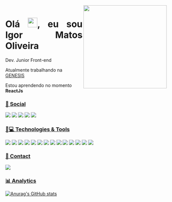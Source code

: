 <img align='right' src="https://media.giphy.com/media/f3iwJFOVOwuy7K6FFw/giphy.gif" width="260">

<!-- https://media.giphy.com/media/f3iwJFOVOwuy7K6FFw/giphy.gif -->

<h1 align = "justify"> Olá <img src="https://media.giphy.com/media/hvRJCLFzcasrR4ia7z/giphy.gif" width="30px">, eu sou Igor Matos Oliveira</h1>
<p align = "justify">Dev. Junior Front-end</p>


Atualmente trabalhando na [GENESIS](https://www.genesis.tec.br/)

Estou aprendendo no momento **ReactJs**


### [👨 Social](#-social-)

[<img src="https://img.shields.io/badge/LinkedIn-0077B5?style=for-the-badge&logo=linkedin&logoColor=white" />](https://www.linkedin.com/in/igor-matos-oliveira-869a18179/r)
[<img src="https://img.shields.io/badge/Instagram-E4405F?style=for-the-badge&logo=instagram&logoColor=white" />](https://www.instagram.com/igorm_oliveita/)
[<img src = "https://img.shields.io/badge/facebook-%231877F2.svg?&style=for-the-badge&logo=facebook&logoColor=white">](https://www.facebook.com/Igor.Matos6)
[<img src = "https://img.shields.io/badge/twitter-%231DA1F2.svg?&style=for-the-badge&logo=twitter&logoColor=white">](https://twitter.com/IgorMOli)
[<img src = "https://img.shields.io/badge/Discord-7289DA?style=for-the-badge&logo=discord&logoColor=white">](https://github.com/IgorM-Oliveira)
<!-- [<img src = "https://img.shields.io/badge/GitHub-100000?style=for-the-badge&logo=github&logoColor=white">](https://github.com/IgorM-Oliveira)
[<img src = "https://img.shields.io/badge/WhatsApp-25D366?style=for-the-badge&logo=whatsapp&logoColor=white">](https://img.shields.io/badge/WhatsApp-25D366?style=for-the-badge&logo=whatsapp&logoColor=white) -->

<!-- ### [💻 SO](#-os-)

[<img src = "https://img.shields.io/badge/Android-3DDC84?style=for-the-badge&logo=android&logoColor=white">](https://www.android.com/intl/pt-BR_br/)
[<img src = "https://img.shields.io/badge/Linux-FCC624?style=for-the-badge&logo=linux&logoColor=black">](https://github.com/IgorM-Oliveira)
[<img src = "https://img.shields.io/badge/Ubuntu-E95420?style=for-the-badge&logo=ubuntu&logoColor=white">](https://github.com/IgorM-Oliveira)
[<img src = "https://img.shields.io/badge/Debian-A81D33?style=for-the-badge&logo=debian&logoColor=white">](https://github.com/IgorM-Oliveira)
[<img src = "https://img.shields.io/badge/Windows-0078D6?style=for-the-badge&logo=windows&logoColor=white">](https://github.com/IgorM-Oliveira) -->

### [🚀💻 Technologies & Tools](#-languages-)

[<img src = "https://img.shields.io/badge/HTML5-E34F26?style=for-the-badge&logo=html5&logoColor=white">](https://github.com/IgorM-Oliveira)
[<img src = "https://img.shields.io/badge/CSS3-1572B6?style=for-the-badge&logo=css3&logoColor=white">](https://github.com/IgorM-Oliveira)
[<img src = "https://img.shields.io/badge/JavaScript-323330?style=for-the-badge&logo=javascript&logoColor=F7DF1E">](https://github.com/IgorM-Oliveira)
[<img src = "https://img.shields.io/badge/TypeScript-007ACC?style=for-the-badge&logo=typescript&logoColor=white">](https://github.com/IgorM-Oliveira)
[<img src = "https://img.shields.io/badge/npm-CB3837?style=for-the-badge&logo=npm&logoColor=white">](https://www.npmjs.com/)
[<img src = "https://img.shields.io/badge/Yarn-2C8EBB?style=for-the-badge&logo=yarn&logoColor=white">](https://github.com/IgorM-Oliveira)
[<img src = "https://img.shields.io/badge/React-20232A?style=for-the-badge&logo=react&logoColor=61DAFB">](https://github.com/IgorM-Oliveira)
[<img src = "https://img.shields.io/badge/Vue.js-35495E?style=for-the-badge&logo=vuedotjs&logoColor=4FC08D">](https://github.com/IgorM-Oliveira)
[<img src = "https://img.shields.io/badge/Tailwind_CSS-38B2AC?style=for-the-badge&logo=tailwind-css&logoColor=white">](https://github.com/IgorM-Oliveira)
[<img src = "https://img.shields.io/badge/Bootstrap-563D7C?style=for-the-badge&logo=bootstrap&logoColor=white">](https://twitter.com/IgorMOli)
[<img src = "https://img.shields.io/badge/Docker-2CA5E0?style=for-the-badge&logo=docker&logoColor=white">](https://twitter.com/IgorMOli)
[<img src = "https://img.shields.io/badge/nuxt.js-00C58E?style=for-the-badge&logo=nuxtdotjs&logoColor=white">](https://twitter.com/IgorMOli)
[<img src = "https://img.shields.io/badge/Git-F05032?style=for-the-badge&logo=git&logoColor=white">](https://twitter.com/IgorMOli)
[<img src = "https://img.shields.io/badge/GitKraken-179287?style=for-the-badge&logo=GitKraken&logoColor=white">](https://twitter.com/IgorMOli)

<!-- ### [🖍📐 Design](#-design-)

[<img src = "https://img.shields.io/badge/Figma-F24E1E?style=for-the-badge&logo=figma&logoColor=white">](https://github.com/IgorM-Oliveira)
[<img src = "https://img.shields.io/badge/Canva-%2300C4CC.svg?&style=for-the-badge&logo=Canva&logoColor=white">](https://github.com/IgorM-Oliveira)
[<img src = "https://img.shields.io/badge/Adobe%20Illustrator-FF9A00?style=for-the-badge&logo=adobe%20illustrator&logoColor=white">](https://github.com/IgorM-Oliveira) -->

<!-- ### [:wrench: Tools](#-frameworks-)

[<img src = "https://img.shields.io/badge/npm-CB3837?style=for-the-badge&logo=npm&logoColor=white">](https://www.npmjs.com/)
[<img src = "https://img.shields.io/badge/Yarn-2C8EBB?style=for-the-badge&logo=yarn&logoColor=white">](https://github.com/IgorM-Oliveira)
[<img src = "https://img.shields.io/badge/React-20232A?style=for-the-badge&logo=react&logoColor=61DAFB">](https://github.com/IgorM-Oliveira)
[<img src = "https://img.shields.io/badge/Vue.js-35495E?style=for-the-badge&logo=vuedotjs&logoColor=4FC08D">](https://github.com/IgorM-Oliveira)
[<img src = "https://img.shields.io/badge/Tailwind_CSS-38B2AC?style=for-the-badge&logo=tailwind-css&logoColor=white">](https://github.com/IgorM-Oliveira)
[<img src = "https://img.shields.io/badge/Bootstrap-563D7C?style=for-the-badge&logo=bootstrap&logoColor=white">](https://twitter.com/IgorMOli)
[<img src = "https://img.shields.io/badge/Docker-2CA5E0?style=for-the-badge&logo=docker&logoColor=white">](https://twitter.com/IgorMOli)
[<img src = "https://img.shields.io/badge/nuxt.js-00C58E?style=for-the-badge&logo=nuxtdotjs&logoColor=white">](https://twitter.com/IgorMOli)
[<img src = "https://img.shields.io/badge/Git-F05032?style=for-the-badge&logo=git&logoColor=white">](https://twitter.com/IgorMOli)
[<img src = "https://img.shields.io/badge/GitKraken-179287?style=for-the-badge&logo=GitKraken&logoColor=white">](https://twitter.com/IgorMOli)
[<img src = "https://img.shields.io/badge/Node.js-339933?style=for-the-badge&logo=nodedotjs&logoColor=white">](https://nodejs.org/en/)
[<img src = "https://img.shields.io/badge/Material--UI-0081CB?style=for-the-badge&logo=material-ui&logoColor=white">](https://twitter.com/IgorMOli)
[<img src = "https://img.shields.io/badge/Postman-FF6C37?style=for-the-badge&logo=Postman&logoColor=white">](https://twitter.com/IgorMOli) -->

<!-- ### [👨‍💻 Office](#-office-)

[<img src = "https://img.shields.io/badge/Microsoft_Excel-217346?style=for-the-badge&logo=microsoft-excel&logoColor=white">](https://twitter.com/IgorMOli)
[<img src = "https://img.shields.io/badge/Microsoft_PowerPoint-B7472A?style=for-the-badge&logo=microsoft-powerpoint&logoColor=white">](https://twitter.com/IgorMOli)
[<img src = "https://img.shields.io/badge/Microsoft_Word-2B579A?style=for-the-badge&logo=microsoft-word&logoColor=white">](https://twitter.com/IgorMOli) -->

### [📱 Contact](#-contact-)

[![](https://img.shields.io/badge/Gmail-igor.matos.oliveira.xyz%40gmail.com-lightgrey?style=for-the-badge&logo=gmail&logoColor=white)](mailto:igor.matos.oliveira.xyz@gmail.com)
<!-- [![](https://img.shields.io/badge/WhatsApp-67992222332-lightgrey?style=for-the-badge&logo=whatsapp&logoColor=white)](phone:67992222332) -->

### [📊 Analytics](#-analytics-)

[![Anurag's GitHub stats](https://github-readme-stats.vercel.app/api?username=igorm-oliveira&include_all_commits=true&theme=radical)](https://github.com/IgorM-Oliveira)
<!-- [![Top Langs](https://github-readme-stats.vercel.app/api/top-langs/?username=igorm-oliveira&theme=radical)](https://github.com/anuraghazra/github-readme-stats) -->
